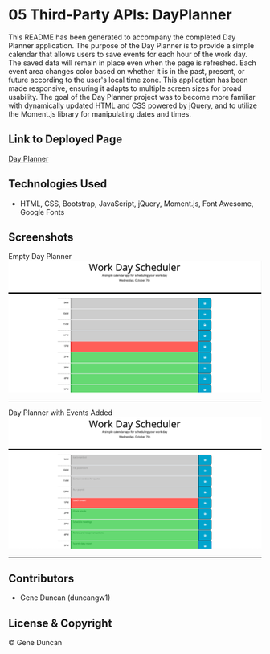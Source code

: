 # 05 Third-Party APIs: DayPlanner

This README has been generated to accompany the completed Day Planner application. The purpose of the Day Planner is to provide a simple calendar that allows users to save events for each hour of the work day. The saved data will remain in place even when the page is refreshed. Each event area changes color based on whether it is in the past, present, or future according to the user's local time zone. This application has been made responsive, ensuring it adapts to multiple screen sizes for broad usability. The goal of the Day Planner project was to become more familiar with dynamically updated HTML and CSS powered by jQuery, and to utilize the Moment.js library for manipulating dates and times.

## Link to Deployed Page

[Day Planner](https://duncangw1.github.io/DayPlanner/)

## Technologies Used

- HTML, CSS, Bootstrap, JavaScript, jQuery, Moment.js, Font Awesome, Google Fonts

## Screenshots

Empty Day Planner
<img src="assets/images/EmptyDayPlanner.png" alt="Empty Day Planner">

---

Day Planner with Events Added
<img src="assets/images/DayPlannerWithEventsAdded.png" alt="Planner with events added">

---

## Contributors

- Gene Duncan (duncangw1)

## License & Copyright

© Gene Duncan
